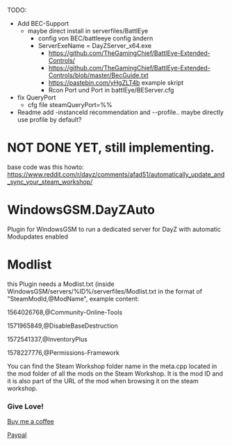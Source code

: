 TODO: 
- Add BEC-Support
  -	maybe direct install in serverfiles/BattlEye
	  - config von BEC/battleeye config ändern
	- ServerExeName = DayZServer_x64.exe
	  - https://github.com/TheGamingChief/BattlEye-Extended-Controls/
	  - https://github.com/TheGamingChief/BattlEye-Extended-Controls/blob/master/BecGuide.txt
	  - https://pastebin.com/yHgZLT4b  example skript
	  - Rcon Port und Port in battlEye/BEServer.cfg
- fix QueryPort 
	- cfg file steamQueryPort=%%
- Readme add -instanceId recommendation and --profile.. maybe directly use profile by default?


# NOT DONE YET, still implementing. 

base code was this howto: https://www.reddit.com/r/dayz/comments/afad51/automatically_update_and_sync_your_steam_workshop/

# WindowsGSM.DayZAuto
Plugin for WindowsGSM to run a dedicated server for DayZ with automatic Modupdates enabled

# Modlist
this Plugin needs a Modlist.txt (inside WindowsGSM/servers/%ID%/serverfiles/Modlist.txt in the format of "SteamModId,@ModName", example content:

1564026768,@Community-Online-Tools

1571965849,@DisableBaseDestruction

1572541337,@InventoryPlus

1578227776,@Permissions-Framework

You can find the Steam Workshop folder name in the meta.cpp located in the mod folder of all the mods on the Steam Workshop. It is the mod ID and it is also part of the URL of the mod when browsing it on the steam workshop.

### Give Love!
[Buy me a coffee](https://ko-fi.com/raziel7893)

[Paypal](https://paypal.me/raziel7893)
